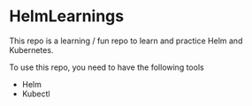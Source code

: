 # HelmLearnings
This repo is a learning / fun repo to learn and practice Helm and Kubernetes.

To use this repo, you need to have the following tools
* Helm 
* Kubectl
